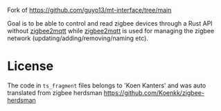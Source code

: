 Fork of https://github.com/guyo13/mt-interface/tree/main

Goal is to be able to control and read zigbee devices through a Rust API without
[zigbee2mqtt](www.zigbee2mqtt.io) while [zigbee2mqtt](www.zigbee2mqtt.io) is
used for managing the zigbee network (updating/adding/removing/naming etc). 

# License

The code in `ts_fragment` files belongs to 'Koen Kanters' and was auto translated
from zigbee herdsman https://github.com/Koenkk/zigbee-herdsman

